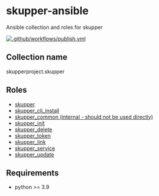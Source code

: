 # skupper-ansible

Ansible collection and roles for skupper

[![.github/workflows/publish.yml](https://github.com/skupperproject/skupper-ansible/actions/workflows/publish.yml/badge.svg)](https://github.com/skupperproject/skupper-ansible/actions/workflows/publish.yml)

## Collection name

skupperproject.skupper

## Roles

* [skupper](https://github.com/skupperproject/skupper-ansible/tree/main/skupper/network/roles/skupper)
* [skupper_cli_install](https://github.com/skupperproject/skupper-ansible/tree/main/skupper/network/roles/skupper_cli_install)
* [skupper_common (internal - should not be used directly)](https://github.com/skupperproject/skupper-ansible/tree/main/skupper/network/roles/skupper_common)
* [skupper_init](https://github.com/skupperproject/skupper-ansible/tree/main/skupper/network/roles/skupper_init)
* [skupper_delete](https://github.com/skupperproject/skupper-ansible/tree/main/skupper/network/roles/skupper_delete)
* [skupper_token](https://github.com/skupperproject/skupper-ansible/tree/main/skupper/network/roles/skupper_token)
* [skupper_link](https://github.com/skupperproject/skupper-ansible/tree/main/skupper/network/roles/skupper_link)
* [skupper_service](https://github.com/skupperproject/skupper-ansible/tree/main/skupper/network/roles/skupper_service)
* [skupper_update](https://github.com/skupperproject/skupper-ansible/tree/main/skupper/network/roles/skupper_update)

## Requirements

* python >= 3.9
